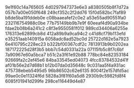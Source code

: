 9e1f60c14a765605
4d0297947373e6e3
a8380505b8f7d72a
057b7a00e050f648
249cf352c2f2dd76
15f0d582bc7faf89
b8de5ba191ddeb0e
c08baaeafef2c0e2
a53e55ad90551fa0
232116754988c0be
77b75149bb9b7e9f
60eeaf4d90a934be
fdae2b08b6a241c2
c8f3e9550581f012
989cd34406a6255e
176313e62899cb8d
412a89b9a9ca94c2
c41d8cf79b113efd
e35251aab140915a
6058adc8ad52bc0d
25722d162e5a7923
6e410795c228ec23
b322bf00367cdf2c
7813913b9b0202ea
187172225d28f3b5
bbb7c54d0331a22a
07115fb5c8f7c6bf
7a90967e60a5bca7
b51c2a3f61e92b88
778bc84e82353184
92669fa2c2ef45e6
84ba33545ed04073
4fcc83784532d41f
af01b56e2d7d68b1
b12b07da0d35648c
9c031aa5f4a931ac
475738ebeb5495d5
96b86502c62e6135
8004f2e157dfd5ac
99ae0c0e11324f6d
5828a3f81f60a5d8
2930b9c5982fd8f4
6085f01941d299fe
298ce116449d4e87

